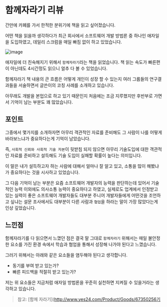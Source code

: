 # 함께자라기 리뷰

간만에 카폐를 가서 한적한 분위기에 책을 읽고 싶어졌습니다. 

어떤 책을 읽을까 생각하다가 최근 회사에서 소프트웨어 개발 방법론 중 하나인 애자일을 도입하였고, 데일리 스크럼을 매일 빠짐 없이 하고 있었습니다.

![image](https://user-images.githubusercontent.com/22395934/218300476-9ec6fe8d-00db-4532-a8fc-d7029aeffa70.png)



애자일에 더 친숙해지기 위해서 `함께자라기`라는 책을 읽었습니다. 책 읽는 속도가 빠른편이 아닌데도 4시간정도 읽으니 얼추 다 볼 수 있었습니다.

함께자라기 책 내용의 큰 흐름은 어떻게 개인이 성장 할 수 있는지 여러 그룹들의 연구결과들을 서술하면서 글쓴이의 코칭 사례를 소개하고 있습니다.

아무래도 개발을 본업으로 하고 있기 때문인지 처음에는 조금 지루했지만 후반부로 가면서 기억이 남는 부분도 꽤 많았습니다. 

## 포인트

그중에서 몇가지를 소개하자면 아무리 객관적인 자료를 준비해도 그 사람이 나를 어떻게 바라보느냐가 중요하다는게 기억이 남았습니다.

즉, `사회적 신뢰와 사회적 기술 자본`이 뒷받침 
되지 않으면 아무리 기술도입에 대한 객관적인 자료를 준비하고 설득해도 기술 도입이 실패할 확률이 높다는 의미입니다.

이 말은 내가 설득하고자 하는 사람에 대해서 얼마나 잘 알고 있고, 소통을 많이 해봤냐가 중요하다는 것을 시사하고 있었습니다.


그 다음 기억이 남는 부분은 요즘 소프트웨어 개발자의 능력을 판단하는데 있어서 기술적인 능력 이외에도 의사소통 능력이 중요하다고 하였고, 실제로도 업계에서 인정받고 있는 실력이 좋은 소프트웨어 개발자들도 대부분 주니어 개발자들에게 어떤것을 조언하고 싶냐는 설문 조사에서도 대부분이 다른 사람과 `협업`을 하라는 말이 가장 많았다는게 인상 깊었습니다.


## 느낀점

함께자라기를 다 읽으면서 느꼈던 점은 결국 말 그대로 `함께자라기` 위해서는 매일 불안정한 요소를 가진 환경 속에서 학습과 협업을 통해서 성장해 나가야 된다고 느꼈습니다.

그러기 위해서는 아래와 같은 요소들을 염두해야 된다고 생각합니다.

- 동기를 부여 받고 있는가?
- 빠른 피드백을 적절히 받고 있는가?

저는 위 요소들은 지금처럼 애자일 방법론을 꾸준히 실천하면 지켜질 수 있을거라는 생각하고 있습니다. 

> 참고: [함께 자라기](http://www.yes24.com/Product/Goods/67350256기
